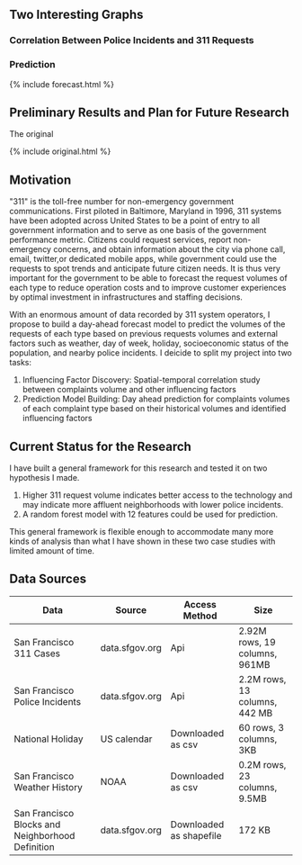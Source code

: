 
## Two Interesting Graphs

### Correlation Between Police Incidents and 311 Requests


### Prediction
{% include forecast.html %}

## Preliminary Results and Plan for Future Research




The original

{% include original.html %}

## Motivation

"311" is the toll-free number for non-emergency government communications. First piloted in Baltimore, Maryland in 1996, 311 systems have been adopted across United States to be a point of entry to all government information and to serve as one basis of the government performance metric. Citizens could request services, report non-emergency concerns, and obtain information about the city via phone call, email, twitter,or dedicated mobile apps, while government could use the requests to spot trends and anticipate future citizen needs. It is thus very important for the government to be able to forecast the request volumes of each type to reduce operation costs and to improve customer experiences by optimal investment in infrastructures and staffing decisions. 

With an enormous amount of data recorded by 311 system operators, I propose to build a day-ahead forecast model to predict the volumes of the requests of each type based on previous requests volumes and external factors such as weather, day of week, holiday, socioeconomic status of the population, and nearby police incidents. I deicide to split my project into two tasks: 

1. Influencing Factor Discovery: Spatial-temporal correlation study between complaints volume and other influencing factors 
2. Prediction Model Building: Day ahead prediction for complaints volumes of each complaint type based on their historical volumes and identified influencing factors

## Current Status for the Research

I have built a general framework for this research and tested it on two hypothesis I made. 

1. Higher 311 request volume indicates better access to the technology and may indicate more affluent neighborhoods with lower police incidents.
2. A random forest model with 12 features could be used for prediction.

This general framework is flexible enough to accommodate many more kinds of analysis than what I have shown in these two case studies with limited amount of time.

## Data Sources

|Data                                             | Source           | Access Method         |Size|
|  ---                                            |  ---             | ---                   |--- |
|San Francisco 311 Cases                          |data.sfgov.org    |    Api                |2.92M rows, 19 columns, 961MB|
|San Francisco Police Incidents                   |data.sfgov.org    |    Api                |2.2M rows, 13 columns, 442 MB|
|National Holiday                                 |US calendar       |Downloaded as csv      |60 rows, 3 columns, 3KB|		
|San Francisco Weather History                    | 	NOAA	     |Downloaded as csv      |0.2M rows, 23 columns, 9.5MB|
|San Francisco Blocks and Neighborhood Definition |	data.sfgov.org   |Downloaded as shapefile|172 KB|

